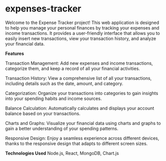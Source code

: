 # expenses-tracker
Welcome to the Expense Tracker project! This web application is designed to help you manage your personal finances by tracking your expenses and income transactions. It provides a user-friendly interface that allows you to easily insert new transactions, view your transaction history, and analyze your financial data.

**Features**

Transaction Management: Add new expenses and income transactions, categorize them, and keep a record of all your financial activities.

Transaction History: View a comprehensive list of all your transactions, including details such as the date, amount, and category.

Categorization: Organize your transactions into categories to gain insights into your spending habits and income sources.

Balance Calculation: Automatically calculates and displays your account balance based on your transactions.

Charts and Graphs: Visualize your financial data using charts and graphs to gain a better understanding of your spending patterns.

Responsive Design: Enjoy a seamless experience across different devices, thanks to the responsive design that adapts to different screen sizes.

**Technologies Used**
Node.js, React, MongoDB, Chart.js
